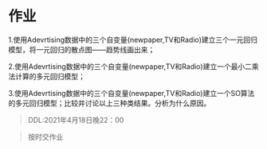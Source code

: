 # 作业
1.使用Adevrtising数据中的三个自变量(newpaper,TV和Radio)建立三个一元回归模型，将一元回归的散点图——趋势线画出来；

2.使用Adevrtising数据中的三个自变量(newpaper,TV和Radio)建立一个最小二乘法计算的多元回归模型；

3.使用Adevrtising数据中的三个自变量(newpaper,TV和Radio)建立一个SO算法的多元回归模型；比较并讨论以上三种类结果。分析为什么原因。

>DDL:2021年4月18日晚22：00

>按时交作业

